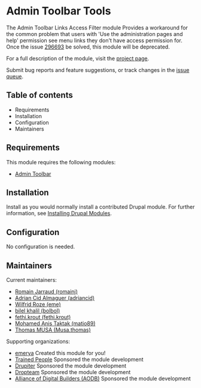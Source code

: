 # Admin Toolbar Tools

The Admin Toolbar Links Access Filter module Provides a workaround for the
common problem that users with 'Use the administration pages and help'
permission see menu links they don't have access permission for. Once the issue
[296693](https://www.drupal.org/node/296693) be solved, this module will be deprecated.

For a full description of the module, visit the
[project page](https://www.drupal.org/project/admin_toolbar).

Submit bug reports and feature suggestions, or track changes in the
[issue queue](https://www.drupal.org/project/issues/search/admin_toolbar).

## Table of contents

- Requirements
- Installation
- Configuration
- Maintainers

## Requirements

This module requires the following modules:

- [Admin Toolbar](https://www.drupal.org/project/admin_toolbar)

## Installation

Install as you would normally install a contributed Drupal module. For further
information, see
[Installing Drupal Modules](https://www.drupal.org/docs/extending-drupal/installing-drupal-modules).

## Configuration

No configuration is needed.

## Maintainers

Current maintainers:

- [Romain Jarraud (romainj)](https://www.drupal.org/u/romainj)
- [Adrian Cid Almaguer (adriancid)](https://www.drupal.org/u/adriancid)
- [Wilfrid Roze (eme)](https://www.drupal.org/u/eme)
- [bilel khalil (bolbol)](https://www.drupal.org/u/bolbol)
- [fethi.krout (fethi.krout)](https://www.drupal.org/u/fethi.krout)
- [Mohamed Anis Taktak (matio89)](https://www.drupal.org/u/matio89)
- [Thomas MUSA (Musa.thomas)](https://www.drupal.org/u/musathomas)

Supporting organizations:

- [emerya](https://www.drupal.org/emerya) Created this module for you!
- [Trained People](https://www.drupal.org/trained-people) Sponsored the module development
- [Drupiter](https://www.drupal.org/drupiter) Sponsored the module development
- [Dropteam](https://www.drupal.org/dropteam) Sponsored the module development
- [Alliance of Digital Builders (AODB)](https://www.drupal.org/alliance-of-digital-builders-aodb) Sponsored the module development
